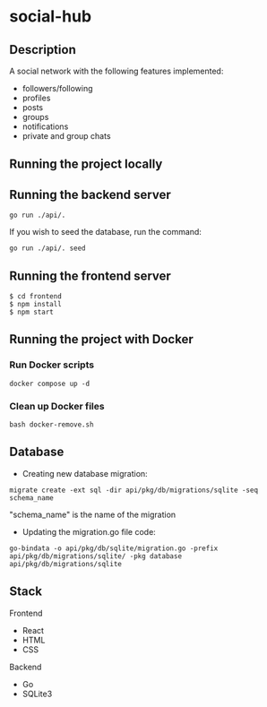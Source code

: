 # social-hub

## Description

A social network with the following features implemented:

- followers/following
- profiles
- posts
- groups
- notifications
- private and group chats

## Running the project locally

## Running the backend server

```console
go run ./api/.
```

If you wish to seed the database, run the command:

```console
go run ./api/. seed
```

## Running the frontend server

```console
$ cd frontend
$ npm install
$ npm start
```

## Running the project with Docker

### Run Docker scripts

```console
docker compose up -d
```

### Clean up Docker files

```console
bash docker-remove.sh
```

## Database

- Creating new database migration:

```console
migrate create -ext sql -dir api/pkg/db/migrations/sqlite -seq schema_name
```

"schema_name" is the name of the migration

- Updating the migration.go file code:

```console
go-bindata -o api/pkg/db/sqlite/migration.go -prefix api/pkg/db/migrations/sqlite/ -pkg database api/pkg/db/migrations/sqlite
```

## Stack

Frontend

- React
- HTML
- CSS

Backend

- Go
- SQLite3
